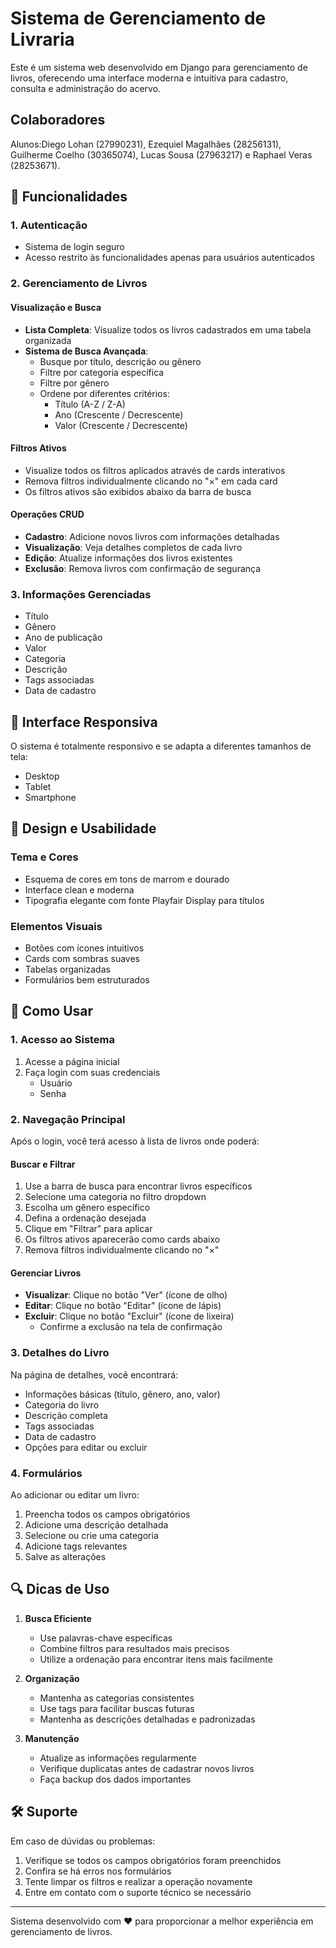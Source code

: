 # Sistema de Gerenciamento de Livraria

Este é um sistema web desenvolvido em Django para gerenciamento de livros, oferecendo uma interface moderna e intuitiva para cadastro, consulta e administração do acervo.

## Colaboradores

Alunos:Diego Lohan (27990231), Ezequiel Magalhães (28256131), Guilherme Coelho (30365074), Lucas Sousa (27963217) e 
Raphael Veras (28253671).

## 🚀 Funcionalidades

### 1. Autenticação
- Sistema de login seguro
- Acesso restrito às funcionalidades apenas para usuários autenticados

### 2. Gerenciamento de Livros

#### Visualização e Busca
- **Lista Completa**: Visualize todos os livros cadastrados em uma tabela organizada
- **Sistema de Busca Avançada**:
  - Busque por título, descrição ou gênero
  - Filtre por categoria específica
  - Filtre por gênero
  - Ordene por diferentes critérios:
    - Título (A-Z / Z-A)
    - Ano (Crescente / Decrescente)
    - Valor (Crescente / Decrescente)

#### Filtros Ativos
- Visualize todos os filtros aplicados através de cards interativos
- Remova filtros individualmente clicando no "×" em cada card
- Os filtros ativos são exibidos abaixo da barra de busca

#### Operações CRUD
- **Cadastro**: Adicione novos livros com informações detalhadas
- **Visualização**: Veja detalhes completos de cada livro
- **Edição**: Atualize informações dos livros existentes
- **Exclusão**: Remova livros com confirmação de segurança

### 3. Informações Gerenciadas
- Título
- Gênero
- Ano de publicação
- Valor
- Categoria
- Descrição
- Tags associadas
- Data de cadastro

## 📱 Interface Responsiva

O sistema é totalmente responsivo e se adapta a diferentes tamanhos de tela:
- Desktop
- Tablet
- Smartphone

## 🎨 Design e Usabilidade

### Tema e Cores
- Esquema de cores em tons de marrom e dourado
- Interface clean e moderna
- Tipografia elegante com fonte Playfair Display para títulos

### Elementos Visuais
- Botões com ícones intuitivos
- Cards com sombras suaves
- Tabelas organizadas
- Formulários bem estruturados

## 📖 Como Usar

### 1. Acesso ao Sistema
1. Acesse a página inicial
2. Faça login com suas credenciais
   - Usuário
   - Senha

### 2. Navegação Principal
Após o login, você terá acesso à lista de livros onde poderá:

#### Buscar e Filtrar
1. Use a barra de busca para encontrar livros específicos
2. Selecione uma categoria no filtro dropdown
3. Escolha um gênero específico
4. Defina a ordenação desejada
5. Clique em "Filtrar" para aplicar
6. Os filtros ativos aparecerão como cards abaixo
7. Remova filtros individualmente clicando no "×"

#### Gerenciar Livros
- **Visualizar**: Clique no botão "Ver" (ícone de olho)
- **Editar**: Clique no botão "Editar" (ícone de lápis)
- **Excluir**: Clique no botão "Excluir" (ícone de lixeira)
  - Confirme a exclusão na tela de confirmação

### 3. Detalhes do Livro
Na página de detalhes, você encontrará:
- Informações básicas (título, gênero, ano, valor)
- Categoria do livro
- Descrição completa
- Tags associadas
- Data de cadastro
- Opções para editar ou excluir

### 4. Formulários
Ao adicionar ou editar um livro:
1. Preencha todos os campos obrigatórios
2. Adicione uma descrição detalhada
3. Selecione ou crie uma categoria
4. Adicione tags relevantes
5. Salve as alterações

## 🔍 Dicas de Uso

1. **Busca Eficiente**
   - Use palavras-chave específicas
   - Combine filtros para resultados mais precisos
   - Utilize a ordenação para encontrar itens mais facilmente

2. **Organização**
   - Mantenha as categorias consistentes
   - Use tags para facilitar buscas futuras
   - Mantenha as descrições detalhadas e padronizadas

3. **Manutenção**
   - Atualize as informações regularmente
   - Verifique duplicatas antes de cadastrar novos livros
   - Faça backup dos dados importantes

## 🛠️ Suporte

Em caso de dúvidas ou problemas:
1. Verifique se todos os campos obrigatórios foram preenchidos
2. Confira se há erros nos formulários
3. Tente limpar os filtros e realizar a operação novamente
4. Entre em contato com o suporte técnico se necessário

---

Sistema desenvolvido com ❤️ para proporcionar a melhor experiência em gerenciamento de livros.